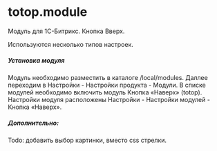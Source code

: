 # totop.module
Модуль для 1С-Битрикс. Кнопка Вверх.

Используются несколько типов настроек.

##### Установка модуля

Модуль необходимо разместить в каталоге /local/modules.
Даллее переходим в Настройки - Настройки продукта - Модули.
В списке модулей необходимо включить модуль Кнопка «Наверх» (totop).
Настройки модуля расположены Настройки - Настройки модулей - Кнопка «Наверх».

##### Дополнительно:

Todo: добавить выбор картинки, вместо css стрелки.
